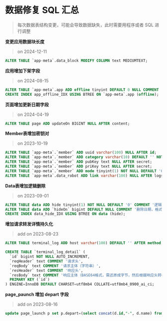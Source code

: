 # 数据修复 SQL 汇总
> 每次数据表结构变更，可能会导致数据缺失，此时需要用程序或者 SQL 进行调整

**变更应用数据块长度**
> on 2024-12-11

```sql
ALTER TABLE `app-meta`.data_block MODIFY COLUMN text MEDIUMTEXT;
```

**应用增加下架字段**
> on 2024-08-15

```sql
ALTER TABLE `app-meta`.app ADD offline tinyint DEFAULT 0 NULL COMMENT '是否下架' AFTER active;
CREATE INDEX app_offline_IDX USING BTREE ON `app-meta`.app (offline);
```

**页面增加更新日期字段**
> on 2024-04-19

```sql
ALTER TABLE page ADD updateOn BIGINT NULL AFTER content;
```

**Member表增加密钥对**
> on 2023-10-19

```sql
ALTER TABLE `app-meta`.`member` ADD uuid varchar(100) NULL AFTER id;
ALTER TABLE `app-meta`.`member` ADD category varchar(10) DEFAULT '' NOT NULL COMMENT 'cli=命令行终端；worker=工作者；other=其他' AFTER ids;
ALTER TABLE `app-meta`.`member` ADD pubKey text NULL AFTER secret;
ALTER TABLE `app-meta`.`member` ADD priKey text NULL AFTER secret;
ALTER TABLE `app-meta`.`member` ADD mode tinyint(1) NOT NULL DEFAULT '0' COMMENT '交互模式（0=默认，1=轮询）' AFTER category;
ALTER TABLE `app-meta`.data_robot ADD link varchar(100) NULL AFTER logs;
```

**Data表增加逻辑删除**
> on 2023-09-01

```sql
ALTER TABLE data ADD hide tinyint(1) NOT NULL DEFAULT '0' COMMENT '逻辑删除，0=显示，1=删除' AFTER v;
ALTER TABLE data ADD `hideOn` bigint DEFAULT NULL COMMENT '删除日期，格式为 yyyMMdd 的数字' AFTER hide;
CREATE INDEX data_hide_IDX USING BTREE ON data (hide);
```

**增加请求转发详情持久化**
> add on 2023-08-23
 
```sql
ALTER TABLE terminal_log ADD host varchar(100) DEFAULT '' AFTER method;

CREATE TABLE `terminal_log_detail` (
  `id` bigint NOT NULL AUTO_INCREMENT,
  `reqHeader` text COMMENT '请求头',
  `reqBody` text COMMENT '请求主体（字符串）',
  `resHeader` text COMMENT '响应头',
  `resBody` text COMMENT '响应主体（BASE64格式，需还原成字节，然后根据响应头转码）',
  PRIMARY KEY (`id`)
) ENGINE=InnoDB DEFAULT CHARSET=utf8mb4 COLLATE=utf8mb4_0900_ai_ci;
```

**page_paunch 增加 depart 字段**
> add on 2023-08-16

```sql
update page_launch p set p.depart=(select concat(d.id,"-", d.name) from account a left join department d on a.did = d.id where a.id = p.uid) where p.depart=''
```